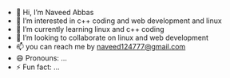 - 👋 Hi, I’m Naveed Abbas
- 👀 I’m interested in c++ coding and web development and linux 
- 🌱 I’m currently learning linux and c++ coding
- 💞️ I’m looking to collaborate on linux and web development
- 📫 you can reach me by naveed124777@gmail.com
- 😄 Pronouns: ...
- ⚡ Fun fact: ...

<!---
NaveedAbbas124/NaveedAbbas124 is a ✨ special ✨ repository because its `README.md` (this file) appears on your GitHub profile.
You can click the Preview link to take a look at your changes.
--->
